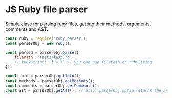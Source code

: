 # JS Ruby file parser
Simple class for parsing ruby files, getting their methods, arguments, comments and AST.

```js
const ruby = require('ruby_parser');
const parserObj = new ruby();

const parsed = parserObj.parse({
    filePath: 'tests/test.rb',
    // rubyString: `i = 7` // you can use filePath or rubyString
});

const info = parserObj.getInfo();
const methods = parserObj.getMethods();
const comments = parserObj.getComments();
const ast = parserObj.getAst(); // also, parserObj.parse returns the ast
```

